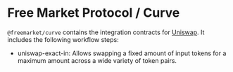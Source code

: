 # Free Market Protocol / Curve

`@freemarket/curve` contains the integration contracts for [Uniswap](https://uniswap.org). It includes the following workflow steps:

- uniswap-exact-in: Allows swapping a fixed amount of input tokens for a maximum amount across a wide variety of token pairs.

